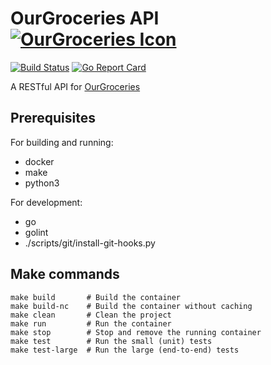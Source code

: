 # OurGroceries API [![OurGroceries Icon](https://www.ourgroceries.com/favicon.ico)](https://www.ourgroceries.com/overview)
[![Build Status](https://api.travis-ci.org/adammansfield/ourgroceries-rest-api.svg?branch=master)](https://travis-ci.org/adammansfield/ourgroceries-rest-api)
[![Go Report Card](https://goreportcard.com/badge/github.com/adammansfield/ourgroceries-rest-api)](https://goreportcard.com/report/github.com/adammansfield/ourgroceries-rest-api)

A RESTful API for [OurGroceries](https://www.ourgroceries.com/overview) 

## Prerequisites
For building and running:
- docker
- make
- python3

For development:
- go
- golint
- ./scripts/git/install-git-hooks.py

## Make commands
```
make build       # Build the container
make build-nc    # Build the container without caching
make clean       # Clean the project
make run         # Run the container
make stop        # Stop and remove the running container
make test        # Run the small (unit) tests
make test-large  # Run the large (end-to-end) tests
```
